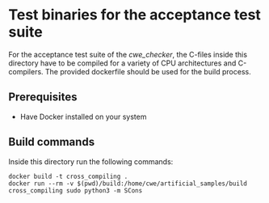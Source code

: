 # Test binaries for the acceptance test suite

For the acceptance test suite of the *cwe_checker*,
the C-files inside this directory have to be compiled for a variety of CPU architectures and C-compilers.
The provided dockerfile should be used for the build process.

## Prerequisites

- Have Docker installed on your system

## Build commands

Inside this directory run the following commands:
```shell
docker build -t cross_compiling .
docker run --rm -v $(pwd)/build:/home/cwe/artificial_samples/build cross_compiling sudo python3 -m SCons
```

